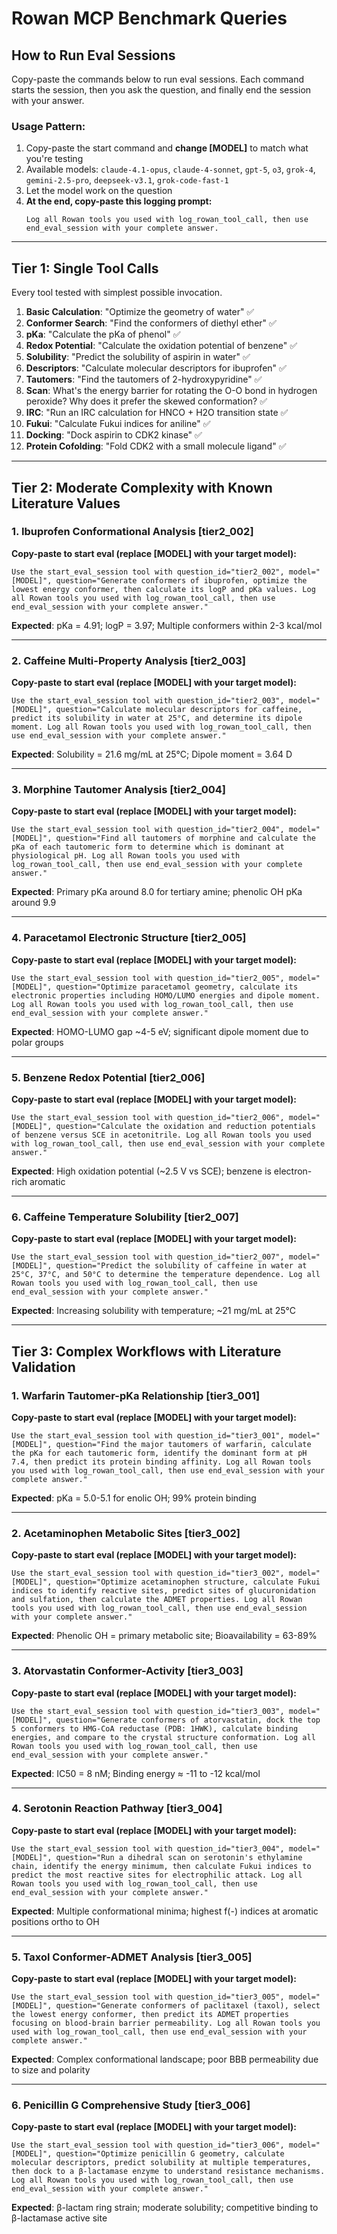 # Rowan MCP Benchmark Queries

## How to Run Eval Sessions

Copy-paste the commands below to run eval sessions. Each command starts the session, then you ask the question, and finally end the session with your answer.

### Usage Pattern:
1. Copy-paste the start command and **change [MODEL]** to match what you're testing
2. Available models: `claude-4.1-opus`, `claude-4-sonnet`, `gpt-5`, `o3`, `grok-4`, `gemini-2.5-pro`, `deepseek-v3.1`, `grok-code-fast-1`
3. Let the model work on the question
4. **At the end, copy-paste this logging prompt:**
   ```
   Log all Rowan tools you used with log_rowan_tool_call, then use end_eval_session with your complete answer.
   ```

---

## Tier 1: Single Tool Calls
Every tool tested with simplest possible invocation.

1. **Basic Calculation**: "Optimize the geometry of water" ✅
2. **Conformer Search**: "Find the conformers of diethyl ether" ✅
3. **pKa**: "Calculate the pKa of phenol" ✅
4. **Redox Potential**: "Calculate the oxidation potential of benzene" ✅
5. **Solubility**: "Predict the solubility of aspirin in water" ✅
6. **Descriptors**: "Calculate molecular descriptors for ibuprofen" ✅
7. **Tautomers**: "Find the tautomers of 2-hydroxypyridine"  ✅
8. **Scan**: What's the energy barrier for rotating the O-O bond in hydrogen peroxide? Why does it prefer the skewed conformation? ✅
9. **IRC**: "Run an IRC calculation for HNCO + H2O transition state ✅
10. **Fukui**: "Calculate Fukui indices for aniline" ✅
11. **Docking**: "Dock aspirin to CDK2 kinase" ✅
12. **Protein Cofolding**: "Fold CDK2 with a small molecule ligand" ✅

---

## Tier 2: Moderate Complexity with Known Literature Values

### 1. Ibuprofen Conformational Analysis [tier2_002]

**Copy-paste to start eval (replace [MODEL] with your target model):**
```
Use the start_eval_session tool with question_id="tier2_002", model="[MODEL]", question="Generate conformers of ibuprofen, optimize the lowest energy conformer, then calculate its logP and pKa values. Log all Rowan tools you used with log_rowan_tool_call, then use end_eval_session with your complete answer."
```

**Expected**: pKa = 4.91; logP = 3.97; Multiple conformers within 2-3 kcal/mol

---

### 2. Caffeine Multi-Property Analysis [tier2_003]

**Copy-paste to start eval (replace [MODEL] with your target model):**
```
Use the start_eval_session tool with question_id="tier2_003", model="[MODEL]", question="Calculate molecular descriptors for caffeine, predict its solubility in water at 25°C, and determine its dipole moment. Log all Rowan tools you used with log_rowan_tool_call, then use end_eval_session with your complete answer."
```

**Expected**: Solubility = 21.6 mg/mL at 25°C; Dipole moment = 3.64 D

---

### 3. Morphine Tautomer Analysis [tier2_004]

**Copy-paste to start eval (replace [MODEL] with your target model):**
```
Use the start_eval_session tool with question_id="tier2_004", model="[MODEL]", question="Find all tautomers of morphine and calculate the pKa of each tautomeric form to determine which is dominant at physiological pH. Log all Rowan tools you used with log_rowan_tool_call, then use end_eval_session with your complete answer."
```

**Expected**: Primary pKa around 8.0 for tertiary amine; phenolic OH pKa around 9.9

---

### 4. Paracetamol Electronic Structure [tier2_005]

**Copy-paste to start eval (replace [MODEL] with your target model):**
```
Use the start_eval_session tool with question_id="tier2_005", model="[MODEL]", question="Optimize paracetamol geometry, calculate its electronic properties including HOMO/LUMO energies and dipole moment. Log all Rowan tools you used with log_rowan_tool_call, then use end_eval_session with your complete answer."
```

**Expected**: HOMO-LUMO gap ~4-5 eV; significant dipole moment due to polar groups

---

### 5. Benzene Redox Potential [tier2_006]

**Copy-paste to start eval (replace [MODEL] with your target model):**
```
Use the start_eval_session tool with question_id="tier2_006", model="[MODEL]", question="Calculate the oxidation and reduction potentials of benzene versus SCE in acetonitrile. Log all Rowan tools you used with log_rowan_tool_call, then use end_eval_session with your complete answer."
```

**Expected**: High oxidation potential (~2.5 V vs SCE); benzene is electron-rich aromatic

---

### 6. Caffeine Temperature Solubility [tier2_007]

**Copy-paste to start eval (replace [MODEL] with your target model):**
```
Use the start_eval_session tool with question_id="tier2_007", model="[MODEL]", question="Predict the solubility of caffeine in water at 25°C, 37°C, and 50°C to determine the temperature dependence. Log all Rowan tools you used with log_rowan_tool_call, then use end_eval_session with your complete answer."
```

**Expected**: Increasing solubility with temperature; ~21 mg/mL at 25°C

---

## Tier 3: Complex Workflows with Literature Validation

### 1. Warfarin Tautomer-pKa Relationship [tier3_001]

**Copy-paste to start eval (replace [MODEL] with your target model):**
```
Use the start_eval_session tool with question_id="tier3_001", model="[MODEL]", question="Find the major tautomers of warfarin, calculate the pKa for each tautomeric form, identify the dominant form at pH 7.4, then predict its protein binding affinity. Log all Rowan tools you used with log_rowan_tool_call, then use end_eval_session with your complete answer."
```

**Expected**: pKa = 5.0-5.1 for enolic OH; 99% protein binding

---

### 2. Acetaminophen Metabolic Sites [tier3_002]

**Copy-paste to start eval (replace [MODEL] with your target model):**
```
Use the start_eval_session tool with question_id="tier3_002", model="[MODEL]", question="Optimize acetaminophen structure, calculate Fukui indices to identify reactive sites, predict sites of glucuronidation and sulfation, then calculate the ADMET properties. Log all Rowan tools you used with log_rowan_tool_call, then use end_eval_session with your complete answer."
```

**Expected**: Phenolic OH = primary metabolic site; Bioavailability = 63-89%

---

### 3. Atorvastatin Conformer-Activity [tier3_003]

**Copy-paste to start eval (replace [MODEL] with your target model):**
```
Use the start_eval_session tool with question_id="tier3_003", model="[MODEL]", question="Generate conformers of atorvastatin, dock the top 5 conformers to HMG-CoA reductase (PDB: 1HWK), calculate binding energies, and compare to the crystal structure conformation. Log all Rowan tools you used with log_rowan_tool_call, then use end_eval_session with your complete answer."
```

**Expected**: IC50 = 8 nM; Binding energy ≈ -11 to -12 kcal/mol

---

### 4. Serotonin Reaction Pathway [tier3_004]

**Copy-paste to start eval (replace [MODEL] with your target model):**
```
Use the start_eval_session tool with question_id="tier3_004", model="[MODEL]", question="Run a dihedral scan on serotonin's ethylamine chain, identify the energy minimum, then calculate Fukui indices to predict the most reactive sites for electrophilic attack. Log all Rowan tools you used with log_rowan_tool_call, then use end_eval_session with your complete answer."
```

**Expected**: Multiple conformational minima; highest f(-) indices at aromatic positions ortho to OH

---

### 5. Taxol Conformer-ADMET Analysis [tier3_005]

**Copy-paste to start eval (replace [MODEL] with your target model):**
```
Use the start_eval_session tool with question_id="tier3_005", model="[MODEL]", question="Generate conformers of paclitaxel (taxol), select the lowest energy conformer, then predict its ADMET properties focusing on blood-brain barrier permeability. Log all Rowan tools you used with log_rowan_tool_call, then use end_eval_session with your complete answer."
```

**Expected**: Complex conformational landscape; poor BBB permeability due to size and polarity

---

### 6. Penicillin G Comprehensive Study [tier3_006]

**Copy-paste to start eval (replace [MODEL] with your target model):**
```
Use the start_eval_session tool with question_id="tier3_006", model="[MODEL]", question="Optimize penicillin G geometry, calculate molecular descriptors, predict solubility at multiple temperatures, then dock to a β-lactamase enzyme to understand resistance mechanisms. Log all Rowan tools you used with log_rowan_tool_call, then use end_eval_session with your complete answer."
```

**Expected**: β-lactam ring strain; moderate solubility; competitive binding to β-lactamase active site